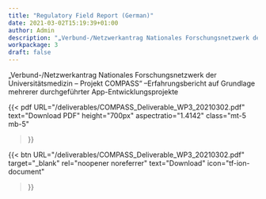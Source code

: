 ```yaml
---
title: "Regulatory Field Report (German)"
date: 2021-03-02T15:19:39+01:00
author: Admin
description: "„Verbund-/Netzwerkantrag Nationales Forschungsnetzwerk der Universitätsmedizin – Projekt COMPASS“ –Erfahrungsbericht auf Grundlage mehrerer durchgeführter App-Entwicklungsprojekte"
workpackage: 3
draft: false
---
```


„Verbund-/Netzwerkantrag Nationales Forschungsnetzwerk der Universitätsmedizin – Projekt COMPASS“ –Erfahrungsbericht auf Grundlage mehrerer durchgeführter App-Entwicklungsprojekte

{{< pdf
    URL="/deliverables/COMPASS_Deliverable_WP3_20210302.pdf"
    text="Download PDF"
    height="700px"
    aspectratio="1.4142"
    class="mt-5 mb-5"
>}}

{{< btn
        URL="/deliverables/COMPASS_Deliverable_WP3_20210302.pdf"
        target="_blank"
        rel="noopener noreferrer"
        text="Download"
        icon="tf-ion-document"
>}}
